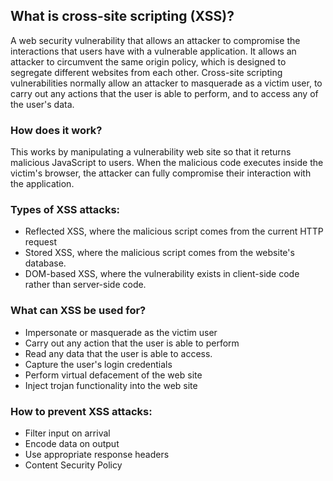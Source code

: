 ## What is cross-site scripting (XSS)?
A web security vulnerability that allows an attacker to compromise the interactions that users have with a vulnerable application. It allows an attacker to circumvent the same origin policy, which  is designed to segregate different websites from each other. Cross-site scripting vulnerabilities normally allow an attacker to masquerade as a victim user, to carry out any actions that the user is able to perform, and to access any of the user's data. 

### How does it work?
This works by manipulating a vulnerability web site so that it returns malicious JavaScript to users. When the malicious code executes inside the victim's browser, the attacker can fully compromise their interaction with the application.

### Types of XSS attacks:
* Reflected XSS, where the malicious script comes from the current HTTP request
* Stored XSS, where the malicious script comes from the website's database.
* DOM-based XSS, where the vulnerability exists in client-side code rather than server-side code.

### What can XSS be used for?
* Impersonate or masquerade as the victim user
* Carry out any action that the user is able to perform
* Read any data that the user is able to access.
* Capture the user's login credentials
* Perform virtual defacement of the web site
* Inject trojan functionality into the web site

### How to prevent XSS attacks:
* Filter input on arrival
* Encode data on output
* Use appropriate response headers
* Content Security Policy